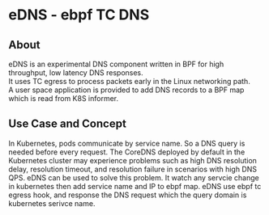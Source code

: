 # eDNS - ebpf TC DNS

## About
eDNS is an experimental DNS component written in BPF for high throughput, low latency DNS responses.  
It uses TC egress to process packets early in the Linux networking path.  
A user space application is provided to add DNS records to a BPF map which is read from K8S informer.

## Use Case and Concept
In Kubernetes, pods communicate by service name. So a DNS query is needed before every request. The CoreDNS deployed by default in the Kubernetes cluster may experience problems such as high DNS resolution delay, resolution timeout, and resolution failure in scenarios with high DNS QPS.
eDNS can be used to solve this problem. It watch any servcie change in kubernetes then add service name and IP to ebpf map.
eDNS use ebpf tc egress hook, and response the DNS request which the query domain is kubernetes serivce name.
